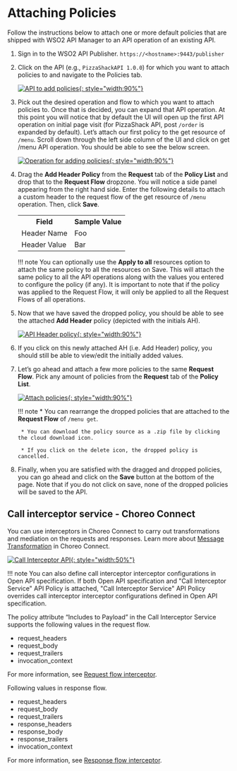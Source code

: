 # Attaching Policies

Follow the instructions below to attach one or more default policies that are shipped with WSO2 API Manager to an API operation of an existing API.

1. Sign in to the WSO2 API Publisher.
    `https://<hostname>:9443/publisher`

2. Click on the API (e.g., `PizzaShackAPI 1.0.0`) for which you want to attach policies to and navigate to the Policies tab.

    [![API to add policies]({{base_path}}/assets/img/design/api-policies/attach-policies-1.png){: style="width:90%"}]({{base_path}}/assets/img/design/api-policies/attach-policies-1.png)

3. Pick out the desired operation and flow to which you want to attach policies to. Once that is decided, you can expand that API operation. At this point you will notice that by default the UI will open up the first API operation on initial page visit (for PizzaShack API, post `/order` is expanded by default). Let’s attach our first policy to the get resource of `/menu`. Scroll down through the left side column of the UI and click on get /menu API operation. You should be able to see the below screen.

    [![Operation for adding policies]({{base_path}}/assets/img/design/api-policies/attach-policies-2.png){: style="width:90%"}]({{base_path}}/assets/img/design/api-policies/attach-policies-2.png)

4. Drag the **Add Header Policy** from the **Request** tab of the **Policy List** and drop that to the **Request Flow** dropzone. You will notice a side panel appearing from the right hand side. Enter the following details to attach a custom header to the request flow of the get resource of `/menu` operation. Then, click **Save**.

    <table>
        <tr>
            <th>Field</th>
            <th>Sample Value</th>
        </tr>
        <tr>
            <td>Header Name</td>
            <td>Foo</td>
        </tr>
        <tr>
            <td>Header Value</td>
            <td>Bar</td>
        </tr>
    </table>

    !!! note 
        You can optionally use the **Apply to all** resources option to attach the same policy to all the resources on Save. This will attach the same policy to all the API operations along with the values you entered to configure the policy (if any). It is important to note that if the policy was applied to the Request Flow, it will only be applied to all the Request Flows of all operations.

5. Now that we have saved the dropped policy, you should be able to see the attached **Add Header** policy (depicted with the initials AH).

    [![API Header policy]({{base_path}}/assets/img/design/api-policies/attach-policies-3.png){: style="width:90%"}]({{base_path}}/assets/img/design/api-policies/attach-policies-3.png)

6. If you click on this newly attached AH (i.e. Add Header) policy, you should still be able to view/edit the initially added values.

7. Let’s go ahead and attach a few more policies to the same **Request Flow**. Pick any amount of policies from the **Request** tab of the **Policy List**.

    [![Attach policies]({{base_path}}/assets/img/design/api-policies/attach-policies-4.png){: style="width:90%"}]({{base_path}}/assets/img/design/api-policies/attach-policies-4.png)

    !!! note
        * You can rearrange the dropped policies that are attached to the **Request Flow** of `/menu get`.

        * You can download the policy source as a .zip file by clicking the cloud download icon.

        * If you click on the delete icon, the dropped policy is cancelled.

8. Finally, when you are satisfied with the dragged and dropped policies, you can go ahead and click on the **Save** button at the bottom of the page. Note that if you do not click on save, none of the dropped policies will be saved to the API.

## Call interceptor service - Choreo Connect

You can use interceptors in Choreo Connect to carry out transformations and mediation on the requests and responses. Learn more about [Message Transformation]({{base_path}}/deploy-and-publish/deploy-on-gateway/choreo-connect/message-transformation/message-transformation-overview/) in Choreo Connect.

[![Call Interceptor API]({{base_path}}/assets/img/design/api-policies/call-interceptor.png){: style="width:50%"}]({{base_path}}/assets/img/design/api-policies/call-interceptor.png)

!!! note
    You can also define call interceptor interceptor configurations in Open API specification. If both Open API specification and "Call Interceptor Service" API Policy is attached, "Call Interceptor Service" API Policy overrides call interceptor interceptor configurations defined in Open API specification.

The policy attribute “Includes to Payload” in the Call Interceptor Service supports the following values in the request flow.

- request_headers
- request_body
- request_trailers
- invocation_context

For more information, see [Request flow interceptor]({{base_path}}/deploy-and-publish/deploy-on-gateway/choreo-connect/message-transformation/defining-interceptors-in-an-open-api-definition/#request-flow-interceptor).

Following values in response flow.

- request_headers
- request_body
- request_trailers
- response_headers
- response_body
- response_trailers
- invocation_context

For more information, see [Response flow interceptor]({{base_path}}/deploy-and-publish/deploy-on-gateway/choreo-connect/message-transformation/defining-interceptors-in-an-open-api-definition/#response-flow-interceptor).
